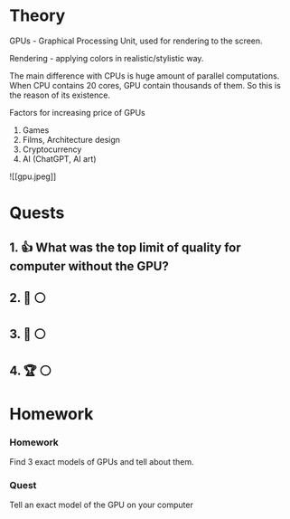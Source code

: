 # Theory
GPUs - Graphical Processing Unit, used for rendering to the screen. 

Rendering - applying colors in realistic/stylistic way.

The main difference with CPUs is huge amount of parallel computations. When CPU contains 20 cores, GPU contain thousands of them. So this is the reason of its existence.

Factors for increasing price of GPUs
1. Games
2. Films, Architecture design
3. Cryptocurrency
4. AI (ChatGPT, AI art)

![[gpu.jpeg]]

# Quests

## 1. 👍  What was the top limit of quality for computer without the GPU?
## 2. 🔑 ⚪
## 3. 🏅️ ⚪
## 4. 🏆 ⚪

# Homework


### Homework
Find 3 exact models of GPUs and tell about them.

### Quest
Tell an exact model of the GPU on your computer
